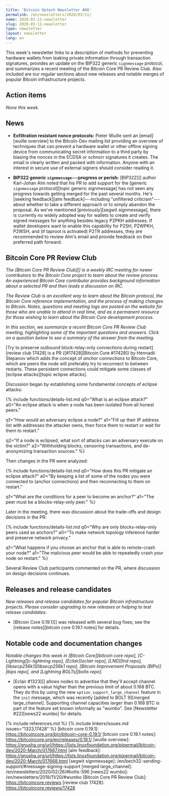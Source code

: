 ```yaml
---
title: 'Bitcoin Optech Newsletter #88'
permalink: /en/newsletters/2020/03/11/
name: 2020-03-11-newsletter
slug: 2020-03-11-newsletter
type: newsletter
layout: newsletter
lang: en
---
```

This week's newsletter links to a description of methods for preventing
hardware wallets from leaking private information through transaction
signatures, provides an update on the BIP322 generic `signmessage`
protocol, and summarizes a recent meeting of the Bitcoin Core PR Review
Club.  Also included are our regular sections about new releases and
notable merges of popular Bitcoin infrastructure projects.

## Action items

*None this week.*

## News

- **Exfiltration resistant nonce protocols:** Pieter Wuille sent an
  [email][wuille overview] to the Bitcoin-Dev mailing list providing an
  overview of techniques that can prevent a hardware wallet or other
  offline signing device from communicating secret information to a
  third party by biasing the nonces in the ECDSA or schnorr signatures it creates.
  The email is clearly written and packed with information.  Anyone with
  an interest in secure use of external signers should consider reading
  it.

- **BIP322 generic `signmessage`---progress or perish:** [BIP322][] author
  Karl-Johan Alm noted that his PR to add support for the [generic
  `signmessage` protocol][topic generic signmessage] has not seen any
  progress towards getting merged for the past several months.  He's
  [seeking feedback][alm feedback]---including "unfiltered
  criticism"---about whether to take a different approach or to simply
  abandon the proposal.  As we've mentioned [previously][segwit
  signmessage], there is currently no widely adopted way for wallets to
  create and verify signed messages for anything besides legacy P2PKH
  addresses.  If wallet developers want to enable this capability for
  P2SH, P2WPKH, P2WSH, and (if taproot is activated) P2TR addresses,
  they are recommended to review Alm's email and provide feedback on
  their preferred path forward.

## Bitcoin Core PR Review Club

_The [Bitcoin Core PR Review Club][] is a weekly IRC meeting for newer
contributors to the Bitcoin Core project to learn about the review process. An
experienced Bitcoin Core contributor provides background information about a
selected PR and then leads a discussion on IRC._

_The Review Club is an excellent way to learn about the Bitcoin protocol, the
Bitcoin Core reference implementation, and the process of making changes to
Bitcoin. Notes, questions and meeting logs are posted on the website for those
who are unable to attend in real time, and as a permanent resource for those
wishing to learn about the Bitcoin Core development process._

_In this section, we summarize a recent Bitcoin Core PR Review Club meeting,
highlighting some of the important questions and answers.  Click on a
question below to see a summary of the answer from the meeting._

[Try to preserve outbound block-relay-only connections during restart][review
club 17428] is a PR ([#17428][Bitcoin Core #17428]) by Hennadii Stepanov
which adds the concept of _anchor connections_ to Bitcoin Core, which are peers the node
will preferably try to reconnect to between restarts. These persistent
connections could mitigate some classes of [eclipse attacks][topic eclipse
attacks].

Discussion began by establishing some fundamental concepts of eclipse attacks:

{% include functions/details-list.md
  q0="What is an eclipse attack?"
  a0="An eclipse attack is when a node has been isolated from all honest
      peers."

  q1="How would an adversary eclipse a node?"
  a1="Fill up their IP address list with addresses the attacker owns, then force them to
      restart or wait for them to restart."

  q2="If a node is eclipsed, what sort of attacks can an adversary
      execute on the victim?"
  a2="Withholding blocks, censoring transactions, and de-anonymizing transaction
      sources."
%}

Then changes in the PR were analyzed:

{% include functions/details-list.md
  q0="How does this PR mitigate an eclipse attack?"
  a0="By keeping a list of some of the nodes you were connected to (anchor
      connections) and then reconnecting to them on restart."

  q1="What are the conditions for a peer to become an anchor?"
  a1="The peer must be a blocks-relay-only peer."
%}

Later in the meeting, there was discussion about the trade-offs and design
decisions in the PR:

{% include functions/details-list.md
  q0="Why are only blocks-relay-only peers used as anchors?"
  a0="To make network topology inference harder and preserve network privacy."

  q1="What happens if you choose an anchor that is able to remote-crash your node?"
  a1="The malicious peer would be able to repeatedly crash your node on
      restart."
%}

Several Review Club participants commented on the PR, where discussion on
design decisions continues.

## Releases and release candidates

*New releases and release candidates for popular Bitcoin infrastructure
projects.  Please consider upgrading to new releases or helping to test
release candidates.*

- [Bitcoin Core 0.19.1][] was released with several bug fixes; see the
  [release notes][bitcoin core 0.19.1 notes] for details.

## Notable code and documentation changes

*Notable changes this week in [Bitcoin Core][bitcoin core repo],
[C-Lightning][c-lightning repo], [Eclair][eclair repo], [LND][lnd repo],
[libsecp256k1][libsecp256k1 repo], [Bitcoin Improvement Proposals
(BIPs)][bips repo], and [Lightning BOLTs][bolts repo].*

- [Eclair #1323][] allows nodes to advertise that they'll accept channel
  opens with a value higher than the previous limit of about 0.168 BTC.
  They do this by using the new `option_support_large_channel` feature
  in the `init` message, which was recently [added to BOLT 9][merged
  large_channel].  Supporting channel capacities larger than 0.168 BTC
  is part of the feature set known informally as "wumbo".  See
  [Newsletter #22][news22 wumbo] for details.

{% include references.md %}
{% include linkers/issues.md issues="1323,17428" %}
[bitcoin core 0.19.1]: https://bitcoincore.org/bin/bitcoin-core-0.19.1/
[bitcoin core 0.19.1 notes]: https://bitcoincore.org/en/releases/0.19.1/
[wuille overview]: https://gnusha.org/url/https://lists.linuxfoundation.org/pipermail/bitcoin-dev/2020-March/017667.html
[alm feedback]: https://gnusha.org/url/https://lists.linuxfoundation.org/pipermail/bitcoin-dev/2020-March/017668.html
[segwit signmessage]: /en/bech32-sending-support/#message-signing-support
[merged large_channel]: /en/newsletters/2020/02/26/#bolts-596
[news22 wumbo]: /en/newsletters/2018/11/20/#wumbo
[Bitcoin Core PR Review Club]: https://bitcoincore.reviews
[review club 17428]: https://bitcoincore.reviews/17428
